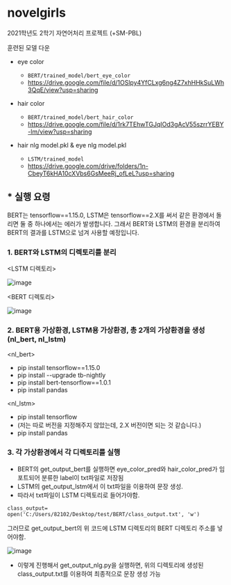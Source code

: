 # novelgirls
2021학년도 2학기 자연어처리 프로젝트 (+SM-PBL)

훈련된 모델 다운

- eye color
  - ```BERT/trained_model/bert_eye_color```
  - https://drive.google.com/file/d/1OSlpy4YfCLxg6ng4Z7xhHHkSuLWh3QqE/view?usp=sharing

- hair color
  - ```BERT/trained_model/bert_hair_color```
  - https://drive.google.com/file/d/1rk7TEhwTGJqIOd3gAcV55szrrYEBY-lm/view?usp=sharing

- hair nlg model.pkl & eye nlg model.pkl
  - ```LSTM/trained_model```
  - https://drive.google.com/drive/folders/1n-CbeyT6kHA10cXVbs6GsMeeRj_ofLeL?usp=sharing





## * 실행 요령

BERT는 tensorflow==1.15.0, LSTM은 tensorflow==2.X를 써서 같은 환경에서 돌리면 둘 중 하나에서는 에러가 발생합니다.
그래서 BERT와 LSTM의 환경을 분리하여 BERT의 결과를 LSTM으로 넘겨 사용할 예정입니다.



### 1. BERT와 LSTM의 디렉토리를 분리

<LSTM 디렉토리>

![image](https://user-images.githubusercontent.com/81811255/142639536-82a2fa22-bb0b-4a39-bb89-05fc46552acc.png)


<BERT 디렉토리>

![image](https://user-images.githubusercontent.com/81811255/142639618-69eb233a-4629-4f2a-8619-9baaa068b1ad.png)



### 2. BERT용 가상환경, LSTM용 가상환경, 총 2개의 가상환경을 생성(nl_bert, nl_lstm)
<nl_bert>

- pip install tensorflow==1.15.0
- pip install --upgrade tb-nightly
- pip install bert-tensorflow==1.0.1
- pip install pandas


<nl_lstm>

- pip install tensorflow
- (저는 따로 버전을 지정해주지 않았는데, 2.X 버전이면 되는 것 같습니다.)
- pip install pandas



### 3. 각 가상환경에서 각 디렉토리를 실행

- BERT의 get_output_bert를 실행하면 eye_color_pred와 hair_color_pred가 임포트되어 분류한 label이 txt파일로 저장됨
- LSTM의 get_output_lstm에서 이 txt파일을 이용하여 문장 생성.
- 따라서 txt파일이 LSTM 디렉토리로 들어가야함.

``` class_output= open('C:/Users/82102/Desktop/test/BERT/class_output.txt', 'w') ```

그러므로 get_output_bert의 위 코드에 LSTM 디렉토리의 BERT 디렉토리 주소를 넣어야함.

![image](https://user-images.githubusercontent.com/81811255/142640890-827a8327-cb34-4190-828e-5534b9f4c034.png)

- 이렇게 진행해서 get_output_nlg.py을 실행하면, 위의 디렉토리에 생성된 class_output.txt를 이용하여 최종적으로 문장 생성 가능

